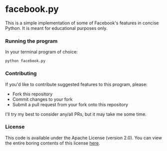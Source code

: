 facebook.py
===========

This is a simple implementation of some of Facebook's features in
concise Python. It is meant for educational purposes only.

### Running the program

In your terminal program of choice:

```
python facebook.py
```

### Contributing

If you'd like to contribute suggested features to this program, please:

  * Fork this repository
  * Commit changes to your fork
  * Submit a pull request from your fork onto this repository

I'll try my best to consider any/all PRs, but it may take me some time.

### License

This code is available under the Apache License (version 2.0). You can
view the entire boring contents of this license [here](LICENSE).
